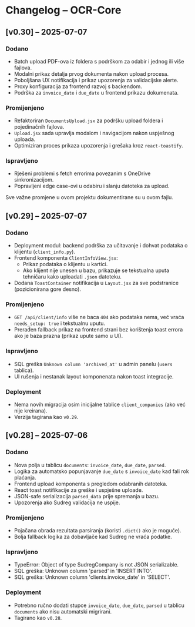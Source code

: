 # Changelog – OCR-Core
## [v0.30] – 2025-07-07

### Dodano
- Batch upload PDF-ova iz foldera s podrškom za odabir i jednog ili više fajlova.
- Modalni prikaz detalja prvog dokumenta nakon upload procesa.
- Poboljšana UX notifikacija i prikaz upozorenja za validacijske alerte.
- Proxy konfiguracija za frontend razvoj s backendom.
- Podrška za `invoice_date` i `due_date` u frontend prikazu dokumenata.

### Promijenjeno
- Refaktoriran `DocumentsUpload.jsx` za podršku upload foldera i pojedinačnih fajlova.
- `Upload.jsx` sada upravlja modalom i navigacijom nakon uspješnog uploada.
- Optimiziran proces prikaza upozorenja i grešaka kroz `react-toastify`.

### Ispravljeno
- Rješeni problemi s fetch errorima povezanim s OneDrive sinkronizacijom.
- Popravljeni edge case-ovi u odabiru i slanju datoteka za upload.

Sve važne promjene u ovom projektu dokumentirane su u ovom fajlu.
## [v0.29] – 2025-07-07

### Dodano
- Deployment modul: backend podrška za učitavanje i dohvat podataka o klijentu (`client_info.py`).
- Frontend komponenta `ClientInfoView.jsx`:
  - Prikaz podataka o klijentu u kartici.
  - Ako klijent nije unesen u bazu, prikazuje se tekstualna uputa tehničaru kako uploadati `.json` datoteku.
- Dodana `ToastContainer` notifikacija u `Layout.jsx` za sve podstranice (pozicionirana gore desno).

### Promijenjeno
- `GET /api/client/info` više ne baca `404` ako podataka nema, već vraća `needs_setup: true` i tekstualnu uputu.
- Prerađen fallback prikaz na frontend strani bez korištenja toast errora ako je baza prazna (prikaz upute samo u UI).

### Ispravljeno
- SQL greška `Unknown column 'archived_at'` u admin panelu (`users` tablica).
- UI rušenja i nestanak layout komponenata nakon toast integracije.

### Deployment
- Nema novih migracija osim inicijalne tablice `client_companies` (ako već nije kreirana).
- Verzija tagirana kao `v0.29`.

## [v0.28] – 2025-07-06

### Dodano
- Nova polja u tablicu `documents`: `invoice_date`, `due_date`, `parsed`.
- Logika za automatsko popunjavanje `due_date` s `invoice_date` kad fali rok plaćanja.
- Frontend upload komponenta s pregledom odabranih datoteka.
- React toast notifikacije za greške i uspješne uploade.
- JSON-safe serializacija `parsed_data` prije spremanja u bazu.
- Upozorenja ako Sudreg validacija ne uspije.

### Promijenjeno
- Pojačana obrada rezultata parsiranja (koristi `.dict()` ako je moguće).
- Bolja fallback logika za dobavljače kad Sudreg ne vraća podatke.

### Ispravljeno
- TypeError: Object of type SudregCompany is not JSON serializable.
- SQL greška: Unknown column 'parsed' in 'INSERT INTO'.
- SQL greška: Unknown column 'clients.invoice_date' in 'SELECT'.

### Deployment
- Potrebno ručno dodati stupce `invoice_date`, `due_date`, `parsed` u tablicu `documents` ako nisu automatski migrirani.
- Tagirano kao `v0.28`.


